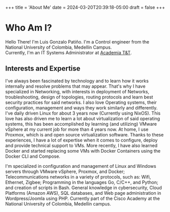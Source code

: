 +++
title = 'About Me'
date = 2024-03-20T20:39:18-05:00
draft = false
+++

# Who Am I?

Hello There! I'm Luis Gonzalo Patiño. I'm a Control engineer from the National University of Colombia, Medellín Campus.  
Currently, I'm an IT Systems Administrator at [Academia T&T](http://catc.unal.edu.co).

## Interests and Expertise

I've always been fascinated by technology and to learn how it works internally and resolve problems that may appear. That's why I have specialized in Networking,  with interests in deployment of Networks, troubleshooting, design of topologies, routing protocols and learn best security practices for said networks.
I also love Operating systems, their configuration, management and ways they work similarly and differently. I've daily driven Linux for about 3 years now (Currently using NixOS). This love has also driven me to learn a lot about virtualization of said operating systems, this has been accomplished by learning (and utilizing) VMware vSphere at my current job for more than 4 years now. At home, I use Proxmox, which is and open source virtualization software. Thanks to these experiences, I have a lot of expertise when it comes to configure, deploy and provide technical support to VMs. More recently, I have also learned Docker and started replacing some VMs with Docker Containers using the Docker CLI and Compose. 

I'm specialized in configuration and management of Linux and Windows servers through VMware vSphere, Proxmox, and Docker;
Telecommunications networks in a variety of protocols, such as: Wifi, Ethernet, Zigbee; Programming in the languages Go, C/C++, and Python; and creation of scripts in Bash. General knowledge in cybersecurity, Cloud Platforms (Amazon AWS), SQL databases, and Web page administration in Wordpress/Joomla using PHP. Currently part of the Cisco Academy at the National University of Colombia, Medellín campus.
